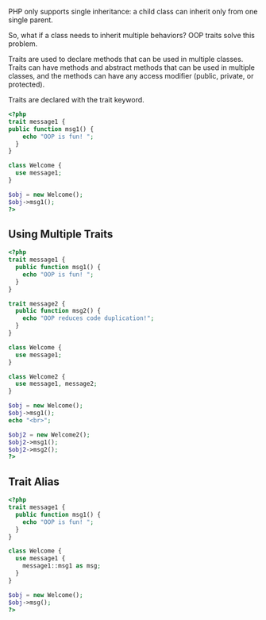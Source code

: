 PHP only supports single inheritance: a child class can inherit only from one single parent.

So, what if a class needs to inherit multiple behaviors? OOP traits solve this problem.

Traits are used to declare methods that can be used in multiple classes. Traits can have methods and abstract methods that can be used in multiple classes, and the methods can have any access modifier (public, private, or protected).

Traits are declared with the trait keyword.

``` php
<?php
trait message1 {
public function msg1() {
    echo "OOP is fun! ";
  }
}

class Welcome {
  use message1;
}

$obj = new Welcome();
$obj->msg1();
?>
```

## Using Multiple Traits

``` php
<?php
trait message1 {
  public function msg1() {
    echo "OOP is fun! ";
  }
}

trait message2 {
  public function msg2() {
    echo "OOP reduces code duplication!";
  }
}

class Welcome {
  use message1;
}

class Welcome2 {
  use message1, message2;
}

$obj = new Welcome();
$obj->msg1();
echo "<br>";

$obj2 = new Welcome2();
$obj2->msg1();
$obj2->msg2();
?>
```

## Trait Alias

``` php
<?php
trait message1 {
  public function msg1() {
    echo "OOP is fun! ";
  }
}

class Welcome {
  use message1 {
    message1::msg1 as msg;
  }
}

$obj = new Welcome();
$obj->msg();
?>
```